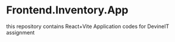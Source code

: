 # Frontend.Inventory.App
 this repository contains React+Vite Application codes for DevineIT assignment 
